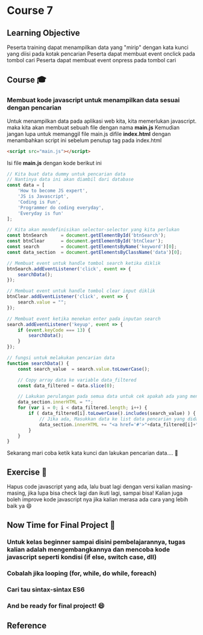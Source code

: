 # Course 7

## Learning Objective
Peserta training dapat menampilkan data yang "mirip" dengan kata kunci yang diisi pada kotak pencarian
Peserta dapat membuat event onclick pada tombol cari
Peserta dapat membuat event onpress pada tombol cari

## Course :mortar_board:
### Membuat kode javascript untuk menampilkan data sesuai dengan pencarian

Untuk menampilkan data pada aplikasi web kita, kita memerlukan javascript. maka kita akan membuat sebuah file dengan nama **main.js**
Kemudian jangan lupa untuk memanggil file main.js difile **index.html** dengan menambahkan script ini sebelum penutup tag </body> pada index.html

```html
<script src="main.js"></script>
```

Isi file **main.js** dengan kode berikut ini

```javascript
// Kita buat data dummy untuk pencarian data
// Nantinya data ini akan diambil dari database
const data = [
	'How to become JS expert',
	'JS is Javascript',
	'Coding is Fun',
	'Programmer do coding everyday',
	'Everyday is fun'
];

// Kita akan mendefinisikan selector-selector yang kita perlukan
const btnSearch 	= document.getElementById('btnSearch');
const btnClear 		= document.getElementById('btnClear');
const search 		= document.getElementsByName('keyword')[0];
const data_section 	= document.getElementsByClassName('data')[0];

// Membuat event untuk handle tombol search ketika diklik
btnSearch.addEventListener('click', event => {
	searchData();
});

// Membuat event untuk handle tombol clear input diklik
btnClear.addEventListener('click', event => {
	search.value = "";
});

// Membuat event ketika menekan enter pada inputan search
search.addEventListener('keyup', event => {
	if (event.keyCode === 13) {
		searchData();
	}
});

// fungsi untuk melakukan pencarian data
function searchData() {
	const search_value 	= search.value.toLowerCase();

	// Copy array data ke variable data_filtered
	const data_filtered = data.slice(0);

	// Lakukan perulangan pada semua data untuk cek apakah ada yang mengandung "keyword" atau tidak
	data_section.innerHTML = "";
	for (var i = 0; i < data_filtered.length; i++) {
		if ( data_filtered[i].toLowerCase().includes(search_value) ) {			
			// Jika ada, Masukkan data ke list data pencarian yang didapat
			data_section.innerHTML += "<a href='#'>"+data_filtered[i]+"</a>";
		}
	}	
}
```

Sekarang mari coba ketik kata kunci dan lakukan pencarian data.... :round_pushpin:

## Exercise :muscle:
Hapus code javascript yang ada, lalu buat lagi dengan versi kalian masing-masing, jika lupa bisa check lagi dan ikuti lagi, sampai bisa!
Kalian juga boleh improve kode javascript nya jika kalian merasa ada cara yang lebih baik ya :smile:

## Now Time for Final Project :100:
### Untuk kelas beginner sampai disini pembelajarannya, tugas kalian adalah mengembangkannya dan mencoba kode javascript seperti kondisi (if else, switch case, dll)
### Cobalah jika looping (for, while, do while, foreach)
### Cari tau sintax-sintax ES6
### And be ready for final project! :smile:

## Reference
